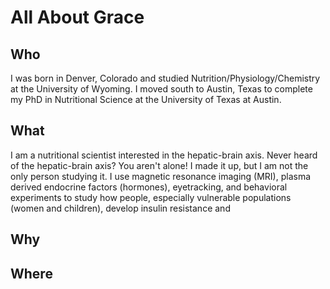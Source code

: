 # All About Grace
## Who
I was born in Denver, Colorado and studied Nutrition/Physiology/Chemistry at the University of Wyoming. I moved south to Austin, Texas to complete my PhD in Nutritional Science at the University of Texas at Austin. 

## What
I am a nutritional scientist interested in the hepatic-brain axis. Never heard of the hepatic-brain axis? You aren't alone! I made it up, but I am not the only person studying it. I use magnetic resonance imaging (MRI), plasma derived endocrine factors (hormones), eyetracking, and behavioral experiments to study how people, especially vulnerable populations (women and children), develop insulin resistance and  

## Why

## Where

<!--stackedit_data:
eyJoaXN0b3J5IjpbLTEzOTE0MjA3MTEsLTIwODg3NDY2MTJdfQ
==
-->